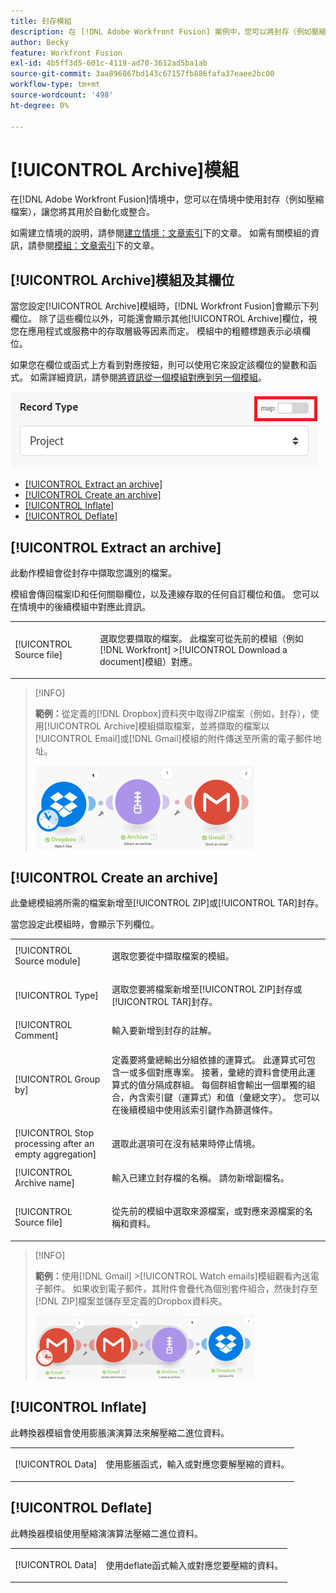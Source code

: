 ```yaml
---
title: 封存模組
description: 在 [!DNL Adobe Workfront Fusion] 案例中，您可以將封存（例如壓縮檔案）連線至多個協力廠商應用程式和服務。 例如，您可以設定一個情境
author: Becky
feature: Workfront Fusion
exl-id: 4b5ff3d5-601c-4119-ad70-3612ad5ba1ab
source-git-commit: 3aa896867bd143c67157fb886fafa37eaee2bc00
workflow-type: tm+mt
source-wordcount: '498'
ht-degree: 0%

---
```


# [!UICONTROL Archive]模組

在[!DNL Adobe Workfront Fusion]情境中，您可以在情境中使用封存（例如壓縮檔案），讓您將其用於自動化或整合。

如需建立情境的說明，請參閱[建立情境：文章索引](/help/workfront-fusion/create-scenarios/create-scenarios-toc.md)下的文章。 如需有關模組的資訊，請參閱[模組：文章索引](/help/workfront-fusion/references/modules/modules-toc.md)下的文章。

## [!UICONTROL Archive]模組及其欄位

當您設定[!UICONTROL Archive]模組時，[!DNL Workfront Fusion]會顯示下列欄位。 除了這些欄位以外，可能還會顯示其他[!UICONTROL Archive]欄位，視您在應用程式或服務中的存取層級等因素而定。 模組中的粗體標題表示必填欄位。

如果您在欄位或函式上方看到對應按鈕，則可以使用它來設定該欄位的變數和函式。 如需詳細資訊，請參閱[將資訊從一個模組對應到另一個模組](/help/workfront-fusion/create-scenarios/map-data/map-data-from-one-to-another.md)。

![地圖切換](/help/workfront-fusion/references/apps-and-modules/assets/map-toggle-350x74.png)

* [[!UICONTROL Extract an archive]](#extract-an-archive)
* [[!UICONTROL Create an archive]](#create-an-archive)
* [[!UICONTROL Inflate]](#inflate)
* [[!UICONTROL Deflate]](#deflate)

## [!UICONTROL Extract an archive]

此動作模組會從封存中擷取您識別的檔案。

模組會傳回檔案ID和任何關聯欄位，以及連線存取的任何自訂欄位和值。 您可以在情境中的後續模組中對應此資訊。

<table style="table-layout:auto">
 <col> 
 <col> 
 <tbody> 
  <tr> 
   <td>[!UICONTROL Source file]</td> 
   <td> <p> 選取您要擷取的檔案。 此檔案可從先前的模組（例如[!DNL Workfront] &gt;[!UICONTROL Download a document]模組）對應。</p>  </td> 
  </tr> 
 </tbody> 
</table>

>[!INFO]
>
>**範例：**&#x200B;從定義的[!DNL Dropbox]資料夾中取得ZIP檔案（例如，封存），使用[!UICONTROL Archive]模組擷取檔案，並將擷取的檔案以[!UICONTROL Email]或[!DNL Gmail]模組的附件傳送至所需的電子郵件地址。
>
>![範例Dropbox](/help/workfront-fusion/references/apps-and-modules/assets/example-dropbox-350x134.png)

## [!UICONTROL Create an archive]

此彙總模組將所需的檔案新增至[!UICONTROL ZIP]或[!UICONTROL TAR]封存。

當您設定此模組時，會顯示下列欄位。

<table style="table-layout:auto"> 
 <col> 
 <col> 
 <tbody> 
  <tr> 
   <td>[!UICONTROL Source module]</td> 
   <td> <p> 選取您要從中擷取檔案的模組。</p> </td> 
  </tr> 
  <tr> 
   <td>[!UICONTROL Type] </td> 
   <td> <p>選取您要將檔案新增至[!UICONTROL ZIP]封存或[!UICONTROL TAR]封存。</p> </td> 
  </tr> 
  <tr> 
   <td>[!UICONTROL Comment]</td> 
   <td>輸入要新增到封存的註解。</td> 
  </tr> 
  <tr> 
   <td>[!UICONTROL Group by]</td> 
   <td> <p>定義要將彙總輸出分組依據的運算式。 此運算式可包含一或多個對應專案。 接著，彙總的資料會使用此運算式的值分隔成群組。 每個群組會輸出一個單獨的組合，內含索引鍵（運算式）和值（彙總文字）。 您可以在後續模組中使用該索引鍵作為篩選條件。</p> </td> 
  </tr> 
  <tr> 
   <td>[!UICONTROL Stop processing after an empty aggregation]</td> 
   <td>選取此選項可在沒有結果時停止情境。</td> 
  </tr> 
  <tr> 
   <td>[!UICONTROL Archive name]</td> 
   <td> <p> 輸入已建立封存檔的名稱。 請勿新增副檔名。</p> </td> 
  </tr> 
  <tr> 
   <td>[!UICONTROL Source file]</td> 
   <td> <p>從先前的模組中選取來源檔案，或對應來源檔案的名稱和資料。</p> </td> 
  </tr> 
 </tbody> 
</table>

>[!INFO]
>
>**範例：**&#x200B;使用[!DNL Gmail] >[!UICONTROL Watch emails]模組觀看內送電子郵件。 如果收到電子郵件，其附件會疊代為個別套件組合，然後封存至[!DNL ZIP]檔案並儲存至定義的Dropbox資料夾。
>
>![範例Gmail](/help/workfront-fusion/references/apps-and-modules/assets/example-gmail-350x102.png)

## [!UICONTROL Inflate]

此轉換器模組會使用膨脹演演算法來解壓縮二進位資料。

<table style="table-layout:auto">
 <col> 
 <col> 
 <tbody> 
  <tr> 
   <td>[!UICONTROL Data] </td> 
   <td> <p>使用膨脹函式，輸入或對應您要解壓縮的資料。</p> </td> 
  </tr> 
 </tbody> 
</table>

## [!UICONTROL Deflate]

此轉換器模組使用壓縮演演算法壓縮二進位資料。

<table style="table-layout:auto">
 <col> 
 <col> 
 <tbody> 
  <tr> 
   <td>[!UICONTROL Data] </td> 
   <td> <p>使用deflate函式輸入或對應您要壓縮的資料。</p> </td> 
  </tr> 
 </tbody> 
</table>
